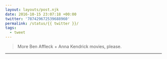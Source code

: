 ```yaml
---
layout: layouts/post.njk
date: 2016-10-15 23:07:18 +00:00
twitter: '787429672539688960'
permalink: /status/{{ twitter }}/
tags: 
  - tweet
---
```


> More Ben Affleck + Anna Kendrick movies, please.

---
